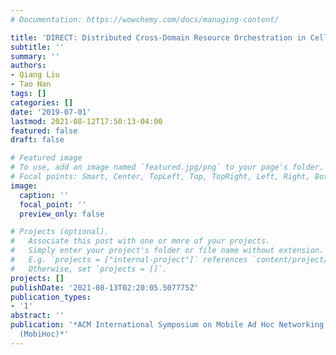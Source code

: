 ```yaml
---
# Documentation: https://wowchemy.com/docs/managing-content/

title: 'DIRECT: Distributed Cross-Domain Resource Orchestration in Cellular Edge Computing'
subtitle: ''
summary: ''
authors:
- Qiang Liu
- Tao Han
tags: []
categories: []
date: '2019-07-01'
lastmod: 2021-08-12T17:50:13-04:00
featured: false
draft: false

# Featured image
# To use, add an image named `featured.jpg/png` to your page's folder.
# Focal points: Smart, Center, TopLeft, Top, TopRight, Left, Right, BottomLeft, Bottom, BottomRight.
image:
  caption: ''
  focal_point: ''
  preview_only: false

# Projects (optional).
#   Associate this post with one or more of your projects.
#   Simply enter your project's folder or file name without extension.
#   E.g. `projects = ["internal-project"]` references `content/project/deep-learning/index.md`.
#   Otherwise, set `projects = []`.
projects: []
publishDate: '2021-08-13T02:20:05.507775Z'
publication_types:
- '1'
abstract: ''
publication: '*ACM International Symposium on Mobile Ad Hoc Networking and Computing
  (MobiHoc)*'
---
```

